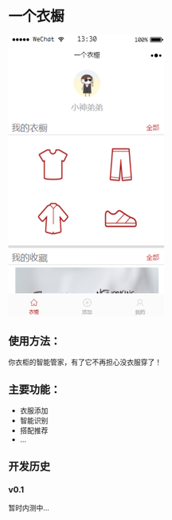 ﻿# 一个衣橱
![主界面](https://github.com/Mushroom13/Yige/blob/master/main.png)
## 使用方法：
你衣柜的智能管家，有了它不再担心没衣服穿了！
## 主要功能：
- 衣服添加
- 智能识别
- 搭配推荐
- ...

## 开发历史
### v0.1
暂时内测中...

